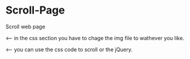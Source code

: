 # Scroll-Page
Scroll web page

<-- in the css section you have to chage the img file to wathever you like. 

<-- you can use the css code to scroll or the jQuery. 

